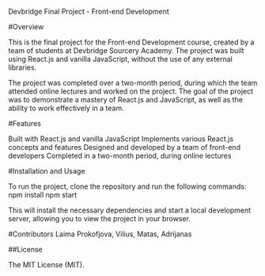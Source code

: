 Devbridge Final Project - Front-end Development

#Overview

This is the final project for the Front-end Development course, created by a team of students at Devbridge Sourcery Academy. The project was built using React.js and vanilla JavaScript, without the use of any external libraries.

The project was completed over a two-month period, during which the team attended online lectures and worked on the project. The goal of the project was to demonstrate a mastery of React.js and JavaScript, as well as the ability to work effectively in a team.

#Features

Built with React.js and vanilla JavaScript
Implements various React.js concepts and features
Designed and developed by a team of front-end developers
Completed in a two-month period, during online lectures

#Installation and Usage

To run the project, clone the repository and run the following commands:
npm install
npm start

This will install the necessary dependencies and start a local development server, allowing you to view the project in your browser.

#Contributors
Laima Prokofjova, 
Vilius, 
Matas,
Adrijanas


##License

The MIT License (MIT).
